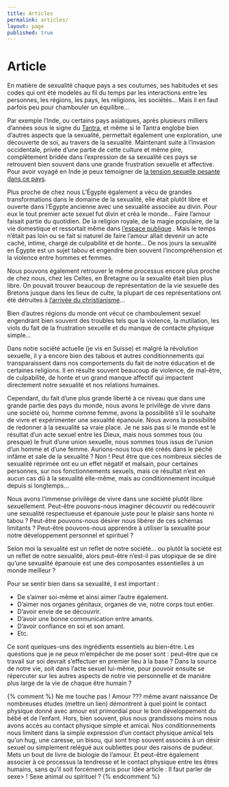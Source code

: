```yaml
---
title: Articles
permalink: articles/
layout: page
published: true
---
```


# Article

En matière de sexualité chaque pays a ses coutumes, ses habitudes et ses codes qui ont été modelés au fil du temps par les interactions entre les personnes, les régions, les pays, les religions, les sociétés... Mais il en faut parfois peu pour chambouler un équilibre...

Par exemple l’Inde, ou certains pays asiatiques, après plusieurs milliers d’années sous le signe du [Tantra][1], et même si le Tantra englobe bien d’autres aspects que la sexualité, permettait également une exploration, une découverte de soi, au travers de la sexualité. Maintenant suite à l’invasion occidentale, privée d’une partie de cette culture et même pire, complètement bridée dans l’expression de sa sexualité ces pays se retrouvent bien souvent dans une grande frustration sexuelle et affective. Pour avoir voyagé en Inde je peux témoigner de [la tension sexuelle pesante dans ce pays][2].

Plus proche de chez nous L’Égypte également a vécu de grandes transformations dans le domaine de la sexualité, elle était plutôt libre et ouverte dans l’Égypte ancienne avec une sexualité associée au divin. Pour eux le tout premier acte sexuel fut divin et créa le monde... Faire l’amour faisait partie du quotidien. De la religion royale, de la magie populaire, de la vie domestique et ressortait même dans [l’espace publique][3] . Mais le temps n’était pas loin ou se fait si naturel de faire l’amour allait devenir un acte caché, intime, chargé de culpabilité et de honte... De nos jours la sexualité en Égypte est un sujet tabou et engendre bien souvent l’incompréhension et la violence entre hommes et femmes.

Nous pouvons également retrouver le même processus encore plus proche de chez nous, chez les Celtes, en Bretagne ou la sexualité était bien plus libre. On pouvait trouver beaucoup de représentation de la vie sexuelle des Bretons jusque dans les lieux de culte, la plupart de ces représentations ont été détruites à [l’arrivée du christianisme][4]...

Bien d’autres régions du monde ont vécut ce chamboulement sexuel engendrant bien souvent des troubles tels que la violence, la mutilation, les viols du fait de la frustration sexuelle et du manque de contacte physique simple...

Dans notre société actuelle (je vis en Suisse) et malgré la révolution sexuelle, il y a encore bien des tabous et autres conditionnements qui transparaissent dans nos comportements du fait de notre éducation et de certaines religions. Il en résulte souvent beaucoup de violence, de mal-être, de culpabilité, de honte et un grand manque affectif qui impactent directement notre sexualité et nos relations humaines.

Cependant, du fait d’une plus grande liberté à ce niveau que dans une grande partie des pays du monde, nous avons le privilège de vivre dans une société où, homme comme femme, avons la possibilité s’il le souhaite de vivre et expérimenter une sexualité épanouie. Nous avons la possibilité de redonner à la sexualité sa vraie place. Je ne sais pas si le monde est le résultat d’un acte sexuel entre les Dieux, mais nous sommes tous (ou presque) le fruit d’une union sexuelle, nous sommes tous issus de l’union d’un homme et d’une femme. Aurions-nous tous été créés dans le péché infâme et sale de la sexualité ? Non ! Peut être que ces nombreux siècles de sexualité réprimée ont eu un effet négatif et malsain, pour certaines personnes, sur nos fonctionnements sexuels, mais ce résultat n’est en aucun cas dû à la sexualité elle-même, mais au conditionnement inculqué depuis si longtemps...

Nous avons l’immense privilège de vivre dans une société plutôt libre sexuellement. Peut-être pouvons-nous imaginer découvrir ou redécouvrir une sexualité respectueuse et épanouie juste pour le plaisir sans honte ni tabou ? Peut-être pouvons-nous désirer nous libérer de ces schémas limitants ?  Peut-être pouvons-nous apprendre à utiliser la sexualité pour notre développement personnel et spirituel ?

Selon moi la sexualité est un reflet de notre société... ou plutôt la société est un reflet de notre sexualité, alors peut-être n’est-il pas utopique de se dire qu’une sexualité épanouie est une des composantes essentielles à un monde meilleur ?

Pour se sentir bien dans sa sexualité, il est important :

- De s’aimer soi-même et ainsi aimer l’autre également.
- D’aimer nos organes génitaux, organes de vie, notre corps tout entier.
- D’avoir envie de se découvrir.
- D’avoir une bonne communication entre amants.
- D’avoir confiance en soi et son amant.
- Etc.

Ce sont quelques-uns des ingrédients essentiels au bien-être. Les questions que je ne peux m’empêcher de me poser sont : peut-être que ce travail sur soi devrait s’effectuer en premier lieu à la base ? Dans la source de notre vie, soit dans l’acte sexuel lui-même, pour pouvoir ensuite se répercuter sur les autres aspects de notre vie personnelle et de manière plus large de la vie de chaque être humain ?

{% comment %}
Ne me touche pas ! Amour ??? même avant naissance
De nombreuses études (mettre un lien) démontrent à quel point le contact physique donné avec amour est primordial pour le bon développement du bébé et de l’enfant. Hors, bien souvent, plus nous grandissons moins nous avons accès au contact physique simple et amical. Nos conditionnements nous limitent dans la simple expression d’un contact physique amical tels qu’un hug, une caresse, un bisou, qui sont trop souvent associés à un désir sexuel ou simplement relégué aux oubliettes pour des raisons de pudeur.
Mets un bout de livre de biologie de l’amour.
Et peut-être également associer à ce processus la tendresse et le contact physique entre les êtres humains, sans qu’il soit forcément pris pour
Idée article :
Il faut parler de sexe> !
Sexe animal ou spirituel ?
{% endcomment %}

[1]: https://fr.wikipedia.org/wiki/Tantrisme
[2]: http://www.rts.ch/emissions/temps-present/5962145-le-sexe-un-tabou-indien.html
[3]: https://www.youtube.com/watch?v=-UN5IoBpVsY
[4]: http://france3-regions.francetvinfo.fr/bretagne/itineraires-de-bretagne-sexe-art-et-religion-828027.html
